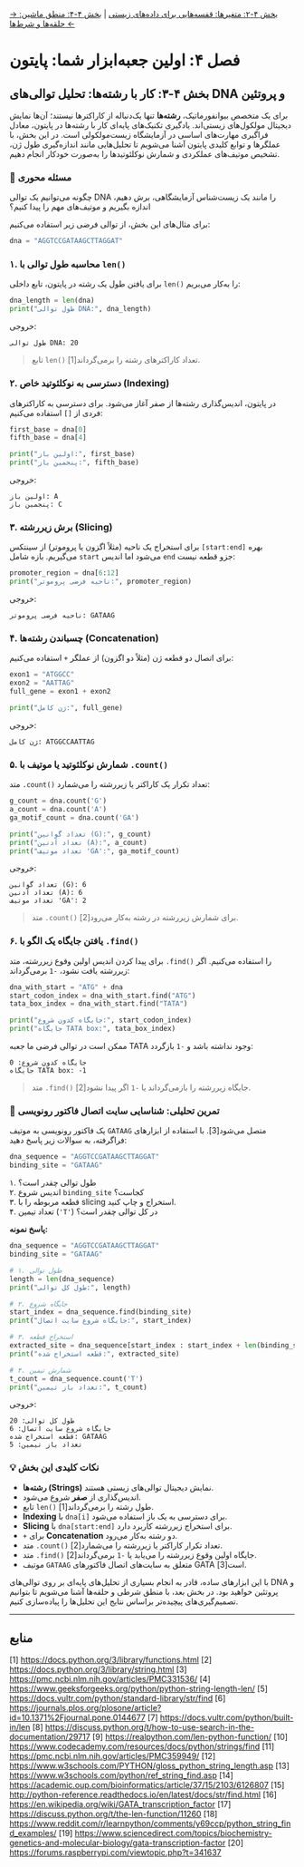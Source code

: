 [→ بخش ۴-۲: متغیرها: قفسه‌هایی برای داده‌های زیستی](./02-variables-for-bio-data.md) | [بخش ۴-۴: منطق ماشین: حلقه‌ها و شرط‌ها ←](./04-machine-logic-loops-and-conditions.md)

# فصل ۴: اولین جعبه‌ابزار شما: پایتون

## بخش ۴-۳: کار با رشته‌ها: تحلیل توالی‌های DNA و پروتئین

برای یک متخصص بیوانفورماتیک، **رشته‌ها** تنها یک‌دنباله از کاراکترها نیستند؛ آن‌ها نمایش دیجیتال مولکول‌های زیستی‌اند. یادگیری تکنیک‌های پایه‌ای کار با رشته‌ها در پایتون، معادل فراگیری مهارت‌های اساسی در آزمایشگاه زیست‌مولکولی است. در این بخش، با عملگرها و توابع کلیدی پایتون آشنا می‌شویم تا تحلیل‌هایی مانند اندازه‌گیری طول ژن، تشخیص موتیف‌های عملکردی و شمارش نوکلئوتیدها را به‌صورت خودکار انجام دهیم.

### 🎯 مسئله محوری

چگونه می‌توانیم یک توالی DNA را مانند یک زیست‌شناس آزمایشگاهی، برش دهیم، اندازه بگیریم و موتیف‌های مهم را پیدا کنیم؟

برای مثال‌های این بخش، از توالی فرضی زیر استفاده می‌کنیم:

```python
dna = "AGGTCCGATAAGCTTAGGAT"
```

### ۱. محاسبه طول توالی با `len()`

برای یافتن طول یک رشته در پایتون، تابع داخلی `len()` را به‌کار می‌بریم:

```python
dna_length = len(dna)
print("طول توالی DNA:", dna_length)
```

خروجی:

```
طول توالی DNA: 20
```

> تابع `len()` تعداد کاراکترهای رشته را برمی‌گرداند[1].

### ۲. دسترسی به نوکلئوتید خاص (Indexing)

در پایتون، اندیس‌گذاری رشته‌ها از صفر آغاز می‌شود. برای دسترسی به کاراکترهای فردی از `[]` استفاده می‌کنیم:

```python
first_base = dna[0]
fifth_base = dna[4]

print("اولین باز:", first_base)
print("پنجمین باز:", fifth_base)
```

خروجی:

```
اولین باز: A
پنجمین باز: C
```

### ۳. برش زیررشته (Slicing)

برای استخراج یک ناحیه (مثلاً اگزون یا پروموتر) از سینتکس `[start:end]` بهره می‌گیریم. بازه شامل `start` می‌شود اما اندیس `end` جزو قطعه نیست:

```python
promoter_region = dna[6:12]
print("ناحیه فرضی پروموتر:", promoter_region)
```

خروجی:

```
ناحیه فرضی پروموتر: GATAAG
```

### ۴. چسباندن رشته‌ها (Concatenation)

برای اتصال دو قطعه ژن (مثلاً دو اگزون) از عملگر `+` استفاده می‌کنیم:

```python
exon1 = "ATGGCC"
exon2 = "AATTAG"
full_gene = exon1 + exon2

print("ژن کامل:", full_gene)
```

خروجی:

```
ژن کامل: ATGGCCAATTAG
```

### ۵. شمارش نوکلئوتید یا موتیف با `.count()`

متد `.count()` تعداد تکرار یک کاراکتر یا زیررشته را می‌شمارد:

```python
g_count = dna.count('G')
a_count = dna.count('A')
ga_motif_count = dna.count('GA')

print("تعداد گوانین (G):", g_count)
print("تعداد آدنین (A):", a_count)
print("تعداد موتیف 'GA':", ga_motif_count)
```

خروجی:

```
تعداد گوانین (G): 6
تعداد آدنین (A): 6
تعداد موتیف 'GA': 2
```

> متد `.count()` برای شمارش زیررشته در رشته به‌کار می‌رود[2].

### ۶. یافتن جایگاه یک الگو با `.find()`

برای پیدا کردن اندیس اولین وقوع زیررشته، متد `.find()` را استفاده می‌کنیم. اگر زیررشته یافت نشود، `-1` برمی‌گرداند:

```python
dna_with_start = "ATG" + dna
start_codon_index = dna_with_start.find("ATG")
tata_box_index = dna_with_start.find("TATA")

print("جایگاه کدون شروع:", start_codon_index)
print("جایگاه TATA box:", tata_box_index)
```

ممکن است در توالی فرضی ما جعبه TATA وجود نداشته باشد و `-1` بازگردد:

```
جایگاه کدون شروع: 0
جایگاه TATA box: -1
```

> متد `.find()` جایگاه زیررشته را بازمی‌گرداند یا `-1` اگر پیدا نشود[2].

### 🔬 تمرین تحلیلی: شناسایی سایت اتصال فاکتور رونویسی

یک فاکتور رونویسی به موتیف `GATAAG` متصل می‌شود[3]. با استفاده از ابزارهای فراگرفته، به سوالات زیر پاسخ دهید:

```python
dna_sequence = "AGGTCCGATAAGCTTAGGAT"
binding_site = "GATAAG"
```

۱. طول توالی چقدر است؟  
۲. اندیس شروع `binding_site` کجاست؟  
۳. قطعه مربوطه را با slicing استخراج و چاپ کنید.  
۴. تعداد تیمین (`'T'`) در کل توالی چقدر است؟

**پاسخ نمونه:**

```python
dna_sequence = "AGGTCCGATAAGCTTAGGAT"
binding_site = "GATAAG"

# ۱. طول توالی
length = len(dna_sequence)
print("طول کل توالی:", length)

# ۲. جایگاه شروع
start_index = dna_sequence.find(binding_site)
print("جایگاه شروع سایت اتصال:", start_index)

# ۳. استخراج قطعه
extracted_site = dna_sequence[start_index : start_index + len(binding_site)]
print("قطعه استخراج شده:", extracted_site)

# ۴. شمارش تیمین
t_count = dna_sequence.count('T')
print("تعداد باز تیمین:", t_count)
```

خروجی:

```
طول کل توالی: 20
جایگاه شروع سایت اتصال: 6
قطعه استخراج شده: GATAAG
تعداد باز تیمین: 5
```

### 💡 نکات کلیدی این بخش

- **رشته‌ها (Strings)** نمایش دیجیتال توالی‌های زیستی هستند.
- اندیس‌گذاری از **صفر** شروع می‌شود.
- تابع `len()` طول رشته را برمی‌گرداند[1].
- **Indexing** با `dna[i]` برای دسترسی به یک باز استفاده می‌شود.
- **Slicing** با `dna[start:end]` برای استخراج زیررشته کاربرد دارد.
- `+` برای **Concatenation** دو رشته به‌کار می‌رود.
- متد `.count()` تعداد تکرار کاراکتر یا زیررشته را می‌شمارد[2].
- متد `.find()` جایگاه اولین وقوع زیررشته را می‌یابد یا `-1` برمی‌گرداند[2].
- موتیف `GATAAG` متعلق به سایت‌های اتصال فاکتورهای GATA است[3].

با این ابزارهای ساده، قادر به انجام بسیاری از تحلیل‌های پایه‌ای بر روی توالی‌های DNA و پروتئین خواهید بود. در بخش بعد، با منطق شرطی و حلقه‌ها آشنا می‌شویم تا بتوانیم تصمیم‌گیری‌های پیچیده‌تر براساس نتایج این تحلیل‌ها را پیاده‌سازی کنیم.

---

## **منابع**

[1] https://docs.python.org/3/library/functions.html
[2] https://docs.python.org/3/library/string.html
[3] https://pmc.ncbi.nlm.nih.gov/articles/PMC331536/
[4] https://www.geeksforgeeks.org/python/python-string-length-len/
[5] https://docs.vultr.com/python/standard-library/str/find
[6] https://journals.plos.org/plosone/article?id=10.1371%2Fjournal.pone.0144677
[7] https://docs.vultr.com/python/built-in/len
[8] https://discuss.python.org/t/how-to-use-search-in-the-documentation/29717
[9] https://realpython.com/len-python-function/
[10] https://www.codecademy.com/resources/docs/python/strings/find
[11] https://pmc.ncbi.nlm.nih.gov/articles/PMC359949/
[12] https://www.w3schools.com/PYTHON/gloss_python_string_length.asp
[13] https://www.w3schools.com/python/ref_string_find.asp
[14] https://academic.oup.com/bioinformatics/article/37/15/2103/6126807
[15] http://python-reference.readthedocs.io/en/latest/docs/str/find.html
[16] https://en.wikipedia.org/wiki/GATA_transcription_factor
[17] https://discuss.python.org/t/the-len-function/11260
[18] https://www.reddit.com/r/learnpython/comments/y69ccp/python_string_find_examples/
[19] https://www.sciencedirect.com/topics/biochemistry-genetics-and-molecular-biology/gata-transcription-factor
[20] https://forums.raspberrypi.com/viewtopic.php?t=341637
